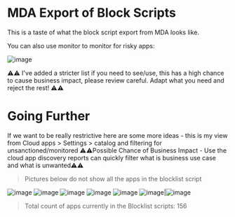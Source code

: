 # MDA Export of Block Scripts

This is a taste of what the block script export from MDA looks like.  

You can also use monitor to monitor for risky apps:

![image](https://github.com/user-attachments/assets/df55f726-da1f-4234-aeeb-2ce8a27ecd42)

 ⚠️⚠️ I've added a stricter list if you need to see/use, this has a high chance to cause business impact, please review careful. Adapt what you need and reject the rest!  ⚠️⚠️
# Going Further

If we want to be really restrictive here are some more ideas - this is my view from Cloud apps > Settings > catalog and filtering for unsanctioned/monitored
⚠️⚠️Possible Chance of Business Impact - Use the cloud app discovery reports can quickly filter what is business use case and what is unwanted⚠️⚠️

> Pictures below do not show all the apps in the blocklist script

![image](https://github.com/user-attachments/assets/1dc3a1b5-d462-4aaf-9b51-ba4e0ee28358) ![image](https://github.com/user-attachments/assets/90025cd0-4cb7-4a67-8eb0-dc925dabca24) ![image](https://github.com/user-attachments/assets/a35a573a-4712-47d8-ab8e-e765dd4b52c3) ![image](https://github.com/user-attachments/assets/246fbdc7-1c17-4de9-a0dc-c790ea23ac44) ![image](https://github.com/user-attachments/assets/92c689b5-d8af-479f-876d-e995e8a1f388) ![image](https://github.com/user-attachments/assets/17d991ec-9292-4966-8aff-d5af26bb2623)|![image](https://github.com/user-attachments/assets/fe828308-ee2e-47a3-ba43-69bedc54b6d8)
  

  
> Total count of apps currently in the Blocklist scripts: 156






